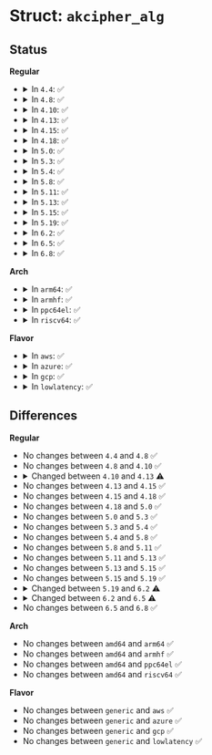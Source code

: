 # Struct: <code>akcipher_alg</code>

## Status
<b>Regular</b>
<ul>
<li>
<details>
<summary>In <code>4.4</code>: ✅</summary>

```c
struct akcipher_alg {
    int (*sign)(struct akcipher_request *);
    int (*verify)(struct akcipher_request *);
    int (*encrypt)(struct akcipher_request *);
    int (*decrypt)(struct akcipher_request *);
    int (*set_pub_key)(struct crypto_akcipher *, const void *, unsigned int);
    int (*set_priv_key)(struct crypto_akcipher *, const void *, unsigned int);
    int (*max_size)(struct crypto_akcipher *);
    int (*init)(struct crypto_akcipher *);
    void (*exit)(struct crypto_akcipher *);
    unsigned int reqsize;
    struct crypto_alg base;
};
```
</details>
</li>
<li>
<details>
<summary>In <code>4.8</code>: ✅</summary>

```c
struct akcipher_alg {
    int (*sign)(struct akcipher_request *);
    int (*verify)(struct akcipher_request *);
    int (*encrypt)(struct akcipher_request *);
    int (*decrypt)(struct akcipher_request *);
    int (*set_pub_key)(struct crypto_akcipher *, const void *, unsigned int);
    int (*set_priv_key)(struct crypto_akcipher *, const void *, unsigned int);
    int (*max_size)(struct crypto_akcipher *);
    int (*init)(struct crypto_akcipher *);
    void (*exit)(struct crypto_akcipher *);
    unsigned int reqsize;
    struct crypto_alg base;
};
```
</details>
</li>
<li>
<details>
<summary>In <code>4.10</code>: ✅</summary>

```c
struct akcipher_alg {
    int (*sign)(struct akcipher_request *);
    int (*verify)(struct akcipher_request *);
    int (*encrypt)(struct akcipher_request *);
    int (*decrypt)(struct akcipher_request *);
    int (*set_pub_key)(struct crypto_akcipher *, const void *, unsigned int);
    int (*set_priv_key)(struct crypto_akcipher *, const void *, unsigned int);
    int (*max_size)(struct crypto_akcipher *);
    int (*init)(struct crypto_akcipher *);
    void (*exit)(struct crypto_akcipher *);
    unsigned int reqsize;
    struct crypto_alg base;
};
```
</details>
</li>
<li>
<details>
<summary>In <code>4.13</code>: ✅</summary>

```c
struct akcipher_alg {
    int (*sign)(struct akcipher_request *);
    int (*verify)(struct akcipher_request *);
    int (*encrypt)(struct akcipher_request *);
    int (*decrypt)(struct akcipher_request *);
    int (*set_pub_key)(struct crypto_akcipher *, const void *, unsigned int);
    int (*set_priv_key)(struct crypto_akcipher *, const void *, unsigned int);
    unsigned int (*max_size)(struct crypto_akcipher *);
    int (*init)(struct crypto_akcipher *);
    void (*exit)(struct crypto_akcipher *);
    unsigned int reqsize;
    struct crypto_alg base;
};
```
</details>
</li>
<li>
<details>
<summary>In <code>4.15</code>: ✅</summary>

```c
struct akcipher_alg {
    int (*sign)(struct akcipher_request *);
    int (*verify)(struct akcipher_request *);
    int (*encrypt)(struct akcipher_request *);
    int (*decrypt)(struct akcipher_request *);
    int (*set_pub_key)(struct crypto_akcipher *, const void *, unsigned int);
    int (*set_priv_key)(struct crypto_akcipher *, const void *, unsigned int);
    unsigned int (*max_size)(struct crypto_akcipher *);
    int (*init)(struct crypto_akcipher *);
    void (*exit)(struct crypto_akcipher *);
    unsigned int reqsize;
    struct crypto_alg base;
};
```
</details>
</li>
<li>
<details>
<summary>In <code>4.18</code>: ✅</summary>

```c
struct akcipher_alg {
    int (*sign)(struct akcipher_request *);
    int (*verify)(struct akcipher_request *);
    int (*encrypt)(struct akcipher_request *);
    int (*decrypt)(struct akcipher_request *);
    int (*set_pub_key)(struct crypto_akcipher *, const void *, unsigned int);
    int (*set_priv_key)(struct crypto_akcipher *, const void *, unsigned int);
    unsigned int (*max_size)(struct crypto_akcipher *);
    int (*init)(struct crypto_akcipher *);
    void (*exit)(struct crypto_akcipher *);
    unsigned int reqsize;
    struct crypto_alg base;
};
```
</details>
</li>
<li>
<details>
<summary>In <code>5.0</code>: ✅</summary>

```c
struct akcipher_alg {
    int (*sign)(struct akcipher_request *);
    int (*verify)(struct akcipher_request *);
    int (*encrypt)(struct akcipher_request *);
    int (*decrypt)(struct akcipher_request *);
    int (*set_pub_key)(struct crypto_akcipher *, const void *, unsigned int);
    int (*set_priv_key)(struct crypto_akcipher *, const void *, unsigned int);
    unsigned int (*max_size)(struct crypto_akcipher *);
    int (*init)(struct crypto_akcipher *);
    void (*exit)(struct crypto_akcipher *);
    unsigned int reqsize;
    struct crypto_alg base;
};
```
</details>
</li>
<li>
<details>
<summary>In <code>5.3</code>: ✅</summary>

```c
struct akcipher_alg {
    int (*sign)(struct akcipher_request *);
    int (*verify)(struct akcipher_request *);
    int (*encrypt)(struct akcipher_request *);
    int (*decrypt)(struct akcipher_request *);
    int (*set_pub_key)(struct crypto_akcipher *, const void *, unsigned int);
    int (*set_priv_key)(struct crypto_akcipher *, const void *, unsigned int);
    unsigned int (*max_size)(struct crypto_akcipher *);
    int (*init)(struct crypto_akcipher *);
    void (*exit)(struct crypto_akcipher *);
    unsigned int reqsize;
    struct crypto_alg base;
};
```
</details>
</li>
<li>
<details>
<summary>In <code>5.4</code>: ✅</summary>

```c
struct akcipher_alg {
    int (*sign)(struct akcipher_request *);
    int (*verify)(struct akcipher_request *);
    int (*encrypt)(struct akcipher_request *);
    int (*decrypt)(struct akcipher_request *);
    int (*set_pub_key)(struct crypto_akcipher *, const void *, unsigned int);
    int (*set_priv_key)(struct crypto_akcipher *, const void *, unsigned int);
    unsigned int (*max_size)(struct crypto_akcipher *);
    int (*init)(struct crypto_akcipher *);
    void (*exit)(struct crypto_akcipher *);
    unsigned int reqsize;
    struct crypto_alg base;
};
```
</details>
</li>
<li>
<details>
<summary>In <code>5.8</code>: ✅</summary>

```c
struct akcipher_alg {
    int (*sign)(struct akcipher_request *);
    int (*verify)(struct akcipher_request *);
    int (*encrypt)(struct akcipher_request *);
    int (*decrypt)(struct akcipher_request *);
    int (*set_pub_key)(struct crypto_akcipher *, const void *, unsigned int);
    int (*set_priv_key)(struct crypto_akcipher *, const void *, unsigned int);
    unsigned int (*max_size)(struct crypto_akcipher *);
    int (*init)(struct crypto_akcipher *);
    void (*exit)(struct crypto_akcipher *);
    unsigned int reqsize;
    struct crypto_alg base;
};
```
</details>
</li>
<li>
<details>
<summary>In <code>5.11</code>: ✅</summary>

```c
struct akcipher_alg {
    int (*sign)(struct akcipher_request *);
    int (*verify)(struct akcipher_request *);
    int (*encrypt)(struct akcipher_request *);
    int (*decrypt)(struct akcipher_request *);
    int (*set_pub_key)(struct crypto_akcipher *, const void *, unsigned int);
    int (*set_priv_key)(struct crypto_akcipher *, const void *, unsigned int);
    unsigned int (*max_size)(struct crypto_akcipher *);
    int (*init)(struct crypto_akcipher *);
    void (*exit)(struct crypto_akcipher *);
    unsigned int reqsize;
    struct crypto_alg base;
};
```
</details>
</li>
<li>
<details>
<summary>In <code>5.13</code>: ✅</summary>

```c
struct akcipher_alg {
    int (*sign)(struct akcipher_request *);
    int (*verify)(struct akcipher_request *);
    int (*encrypt)(struct akcipher_request *);
    int (*decrypt)(struct akcipher_request *);
    int (*set_pub_key)(struct crypto_akcipher *, const void *, unsigned int);
    int (*set_priv_key)(struct crypto_akcipher *, const void *, unsigned int);
    unsigned int (*max_size)(struct crypto_akcipher *);
    int (*init)(struct crypto_akcipher *);
    void (*exit)(struct crypto_akcipher *);
    unsigned int reqsize;
    struct crypto_alg base;
};
```
</details>
</li>
<li>
<details>
<summary>In <code>5.15</code>: ✅</summary>

```c
struct akcipher_alg {
    int (*sign)(struct akcipher_request *);
    int (*verify)(struct akcipher_request *);
    int (*encrypt)(struct akcipher_request *);
    int (*decrypt)(struct akcipher_request *);
    int (*set_pub_key)(struct crypto_akcipher *, const void *, unsigned int);
    int (*set_priv_key)(struct crypto_akcipher *, const void *, unsigned int);
    unsigned int (*max_size)(struct crypto_akcipher *);
    int (*init)(struct crypto_akcipher *);
    void (*exit)(struct crypto_akcipher *);
    unsigned int reqsize;
    struct crypto_alg base;
};
```
</details>
</li>
<li>
<details>
<summary>In <code>5.19</code>: ✅</summary>

```c
struct akcipher_alg {
    int (*sign)(struct akcipher_request *);
    int (*verify)(struct akcipher_request *);
    int (*encrypt)(struct akcipher_request *);
    int (*decrypt)(struct akcipher_request *);
    int (*set_pub_key)(struct crypto_akcipher *, const void *, unsigned int);
    int (*set_priv_key)(struct crypto_akcipher *, const void *, unsigned int);
    unsigned int (*max_size)(struct crypto_akcipher *);
    int (*init)(struct crypto_akcipher *);
    void (*exit)(struct crypto_akcipher *);
    unsigned int reqsize;
    struct crypto_alg base;
};
```
</details>
</li>
<li>
<details>
<summary>In <code>6.2</code>: ✅</summary>

```c
struct akcipher_alg {
    int (*sign)(struct akcipher_request *);
    int (*verify)(struct akcipher_request *);
    int (*encrypt)(struct akcipher_request *);
    int (*decrypt)(struct akcipher_request *);
    int (*set_pub_key)(struct crypto_akcipher *, const void *, unsigned int);
    int (*set_priv_key)(struct crypto_akcipher *, const void *, unsigned int);
    unsigned int (*max_size)(struct crypto_akcipher *);
    int (*init)(struct crypto_akcipher *);
    void (*exit)(struct crypto_akcipher *);
    struct crypto_alg base;
};
```
</details>
</li>
<li>
<details>
<summary>In <code>6.5</code>: ✅</summary>

```c
struct akcipher_alg {
    int (*sign)(struct akcipher_request *);
    int (*verify)(struct akcipher_request *);
    int (*encrypt)(struct akcipher_request *);
    int (*decrypt)(struct akcipher_request *);
    int (*set_pub_key)(struct crypto_akcipher *, const void *, unsigned int);
    int (*set_priv_key)(struct crypto_akcipher *, const void *, unsigned int);
    unsigned int (*max_size)(struct crypto_akcipher *);
    int (*init)(struct crypto_akcipher *);
    void (*exit)(struct crypto_akcipher *);
    struct crypto_istat_akcipher stat;
    struct crypto_alg base;
};
```
</details>
</li>
<li>
<details>
<summary>In <code>6.8</code>: ✅</summary>

```c
struct akcipher_alg {
    int (*sign)(struct akcipher_request *);
    int (*verify)(struct akcipher_request *);
    int (*encrypt)(struct akcipher_request *);
    int (*decrypt)(struct akcipher_request *);
    int (*set_pub_key)(struct crypto_akcipher *, const void *, unsigned int);
    int (*set_priv_key)(struct crypto_akcipher *, const void *, unsigned int);
    unsigned int (*max_size)(struct crypto_akcipher *);
    int (*init)(struct crypto_akcipher *);
    void (*exit)(struct crypto_akcipher *);
    struct crypto_istat_akcipher stat;
    struct crypto_alg base;
};
```
</details>
</li>
</ul>
<b>Arch</b>
<ul>
<li>
<details>
<summary>In <code>arm64</code>: ✅</summary>

```c
struct akcipher_alg {
    int (*sign)(struct akcipher_request *);
    int (*verify)(struct akcipher_request *);
    int (*encrypt)(struct akcipher_request *);
    int (*decrypt)(struct akcipher_request *);
    int (*set_pub_key)(struct crypto_akcipher *, const void *, unsigned int);
    int (*set_priv_key)(struct crypto_akcipher *, const void *, unsigned int);
    unsigned int (*max_size)(struct crypto_akcipher *);
    int (*init)(struct crypto_akcipher *);
    void (*exit)(struct crypto_akcipher *);
    unsigned int reqsize;
    struct crypto_alg base;
};
```
</details>
</li>
<li>
<details>
<summary>In <code>armhf</code>: ✅</summary>

```c
struct akcipher_alg {
    int (*sign)(struct akcipher_request *);
    int (*verify)(struct akcipher_request *);
    int (*encrypt)(struct akcipher_request *);
    int (*decrypt)(struct akcipher_request *);
    int (*set_pub_key)(struct crypto_akcipher *, const void *, unsigned int);
    int (*set_priv_key)(struct crypto_akcipher *, const void *, unsigned int);
    unsigned int (*max_size)(struct crypto_akcipher *);
    int (*init)(struct crypto_akcipher *);
    void (*exit)(struct crypto_akcipher *);
    unsigned int reqsize;
    struct crypto_alg base;
};
```
</details>
</li>
<li>
<details>
<summary>In <code>ppc64el</code>: ✅</summary>

```c
struct akcipher_alg {
    int (*sign)(struct akcipher_request *);
    int (*verify)(struct akcipher_request *);
    int (*encrypt)(struct akcipher_request *);
    int (*decrypt)(struct akcipher_request *);
    int (*set_pub_key)(struct crypto_akcipher *, const void *, unsigned int);
    int (*set_priv_key)(struct crypto_akcipher *, const void *, unsigned int);
    unsigned int (*max_size)(struct crypto_akcipher *);
    int (*init)(struct crypto_akcipher *);
    void (*exit)(struct crypto_akcipher *);
    unsigned int reqsize;
    struct crypto_alg base;
};
```
</details>
</li>
<li>
<details>
<summary>In <code>riscv64</code>: ✅</summary>

```c
struct akcipher_alg {
    int (*sign)(struct akcipher_request *);
    int (*verify)(struct akcipher_request *);
    int (*encrypt)(struct akcipher_request *);
    int (*decrypt)(struct akcipher_request *);
    int (*set_pub_key)(struct crypto_akcipher *, const void *, unsigned int);
    int (*set_priv_key)(struct crypto_akcipher *, const void *, unsigned int);
    unsigned int (*max_size)(struct crypto_akcipher *);
    int (*init)(struct crypto_akcipher *);
    void (*exit)(struct crypto_akcipher *);
    unsigned int reqsize;
    struct crypto_alg base;
};
```
</details>
</li>
</ul>
<b>Flavor</b>
<ul>
<li>
<details>
<summary>In <code>aws</code>: ✅</summary>

```c
struct akcipher_alg {
    int (*sign)(struct akcipher_request *);
    int (*verify)(struct akcipher_request *);
    int (*encrypt)(struct akcipher_request *);
    int (*decrypt)(struct akcipher_request *);
    int (*set_pub_key)(struct crypto_akcipher *, const void *, unsigned int);
    int (*set_priv_key)(struct crypto_akcipher *, const void *, unsigned int);
    unsigned int (*max_size)(struct crypto_akcipher *);
    int (*init)(struct crypto_akcipher *);
    void (*exit)(struct crypto_akcipher *);
    unsigned int reqsize;
    struct crypto_alg base;
};
```
</details>
</li>
<li>
<details>
<summary>In <code>azure</code>: ✅</summary>

```c
struct akcipher_alg {
    int (*sign)(struct akcipher_request *);
    int (*verify)(struct akcipher_request *);
    int (*encrypt)(struct akcipher_request *);
    int (*decrypt)(struct akcipher_request *);
    int (*set_pub_key)(struct crypto_akcipher *, const void *, unsigned int);
    int (*set_priv_key)(struct crypto_akcipher *, const void *, unsigned int);
    unsigned int (*max_size)(struct crypto_akcipher *);
    int (*init)(struct crypto_akcipher *);
    void (*exit)(struct crypto_akcipher *);
    unsigned int reqsize;
    struct crypto_alg base;
};
```
</details>
</li>
<li>
<details>
<summary>In <code>gcp</code>: ✅</summary>

```c
struct akcipher_alg {
    int (*sign)(struct akcipher_request *);
    int (*verify)(struct akcipher_request *);
    int (*encrypt)(struct akcipher_request *);
    int (*decrypt)(struct akcipher_request *);
    int (*set_pub_key)(struct crypto_akcipher *, const void *, unsigned int);
    int (*set_priv_key)(struct crypto_akcipher *, const void *, unsigned int);
    unsigned int (*max_size)(struct crypto_akcipher *);
    int (*init)(struct crypto_akcipher *);
    void (*exit)(struct crypto_akcipher *);
    unsigned int reqsize;
    struct crypto_alg base;
};
```
</details>
</li>
<li>
<details>
<summary>In <code>lowlatency</code>: ✅</summary>

```c
struct akcipher_alg {
    int (*sign)(struct akcipher_request *);
    int (*verify)(struct akcipher_request *);
    int (*encrypt)(struct akcipher_request *);
    int (*decrypt)(struct akcipher_request *);
    int (*set_pub_key)(struct crypto_akcipher *, const void *, unsigned int);
    int (*set_priv_key)(struct crypto_akcipher *, const void *, unsigned int);
    unsigned int (*max_size)(struct crypto_akcipher *);
    int (*init)(struct crypto_akcipher *);
    void (*exit)(struct crypto_akcipher *);
    unsigned int reqsize;
    struct crypto_alg base;
};
```
</details>
</li>
</ul>

## Differences
<b>Regular</b>
<ul>
<li>
No changes between <code>4.4</code> and <code>4.8</code> ✅
</li>
<li>
No changes between <code>4.8</code> and <code>4.10</code> ✅
</li>
<li>
<details>
<summary>Changed between <code>4.10</code> and <code>4.13</code> ⚠️</summary>
<ul>
<li>
<b>Field type changed. </b>
<code>int (*max_size)(struct crypto_akcipher *)</code> ➡️ <code>unsigned int (*max_size)(struct crypto_akcipher *)</code>
</li>
</ul>
</details>
</li>
<li>
No changes between <code>4.13</code> and <code>4.15</code> ✅
</li>
<li>
No changes between <code>4.15</code> and <code>4.18</code> ✅
</li>
<li>
No changes between <code>4.18</code> and <code>5.0</code> ✅
</li>
<li>
No changes between <code>5.0</code> and <code>5.3</code> ✅
</li>
<li>
No changes between <code>5.3</code> and <code>5.4</code> ✅
</li>
<li>
No changes between <code>5.4</code> and <code>5.8</code> ✅
</li>
<li>
No changes between <code>5.8</code> and <code>5.11</code> ✅
</li>
<li>
No changes between <code>5.11</code> and <code>5.13</code> ✅
</li>
<li>
No changes between <code>5.13</code> and <code>5.15</code> ✅
</li>
<li>
No changes between <code>5.15</code> and <code>5.19</code> ✅
</li>
<li>
<details>
<summary>Changed between <code>5.19</code> and <code>6.2</code> ⚠️</summary>
<ul>
<li>
<b>Field removed. </b>
<code>unsigned int reqsize</code>
</li>
</ul>
</details>
</li>
<li>
<details>
<summary>Changed between <code>6.2</code> and <code>6.5</code> ⚠️</summary>
<ul>
<li>
<b>Field added. </b>
<code>struct crypto_istat_akcipher stat</code>
</li>
</ul>
</details>
</li>
<li>
No changes between <code>6.5</code> and <code>6.8</code> ✅
</li>
</ul>
<b>Arch</b>
<ul>
<li>
No changes between <code>amd64</code> and <code>arm64</code> ✅
</li>
<li>
No changes between <code>amd64</code> and <code>armhf</code> ✅
</li>
<li>
No changes between <code>amd64</code> and <code>ppc64el</code> ✅
</li>
<li>
No changes between <code>amd64</code> and <code>riscv64</code> ✅
</li>
</ul>
<b>Flavor</b>
<ul>
<li>
No changes between <code>generic</code> and <code>aws</code> ✅
</li>
<li>
No changes between <code>generic</code> and <code>azure</code> ✅
</li>
<li>
No changes between <code>generic</code> and <code>gcp</code> ✅
</li>
<li>
No changes between <code>generic</code> and <code>lowlatency</code> ✅
</li>
</ul>
